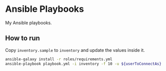 Ansible Playbooks
=================

My Ansible playbooks.

How to run
----------

Copy `inventory.sample` to `inventory` and update the values inside it.

```bash
ansible-galaxy install -r roles/requirements.yml
ansible-playbook playbook.yml -i inventory -f 10 -u ${userToConnectAs}
```
